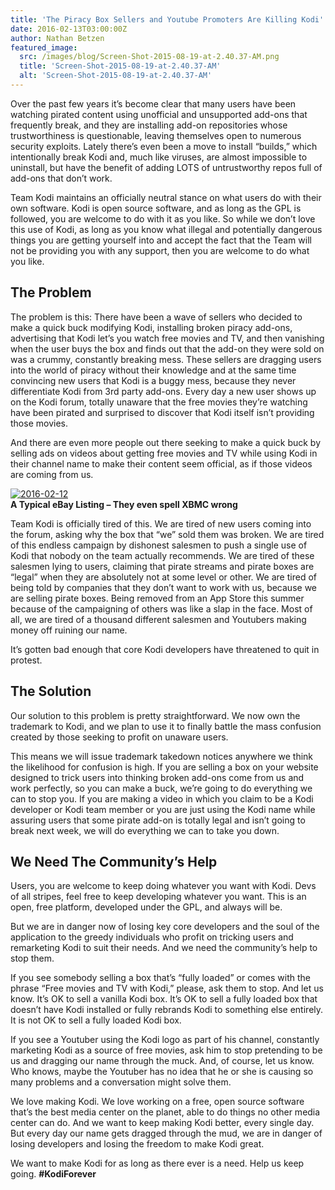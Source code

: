 ```yaml
---
title: 'The Piracy Box Sellers and Youtube Promoters Are Killing Kodi'
date: 2016-02-13T03:00:00Z
author: Nathan Betzen
featured_image:
  src: /images/blog/Screen-Shot-2015-08-19-at-2.40.37-AM.png
  title: 'Screen-Shot-2015-08-19-at-2.40.37-AM'
  alt: 'Screen-Shot-2015-08-19-at-2.40.37-AM'
---
```

Over the past few years it’s become clear that many users have been watching pirated content using unofficial and unsupported add-ons that frequently break, and they are installing add-on repositories whose trustworthiness is questionable, leaving themselves open to numerous security exploits. Lately there’s even been a move to install “builds,” which intentionally break Kodi and, much like viruses, are almost impossible to uninstall, but have the benefit of adding LOTS of untrustworthy repos full of add-ons that don’t work.

 Team Kodi maintains an officially neutral stance on what users do with their own software. Kodi is open source software, and as long as the GPL is followed, you are welcome to do with it as you like. So while we don’t love this use of Kodi, as long as you know what illegal and potentially dangerous things you are getting yourself into and accept the fact that the Team will not be providing you with any support, then you are welcome to do what you like.

 The Problem
-----------

 The problem is this: There have been a wave of sellers who decided to make a quick buck modifying Kodi, installing broken piracy add-ons, advertising that Kodi let’s you watch free movies and TV, and then vanishing when the user buys the box and finds out that the add-on they were sold on was a crummy, constantly breaking mess. These sellers are dragging users into the world of piracy without their knowledge and at the same time convincing new users that Kodi is a buggy mess, because they never differentiate Kodi from 3rd party add-ons. Every day a new user shows up on the Kodi forum, totally unaware that the free movies they’re watching have been pirated and surprised to discover that Kodi itself isn’t providing those movies.

 And there are even more people out there seeking to make a quick buck by selling ads on videos about getting free movies and TV while using Kodi in their channel name to make their content seem official, as if those videos are coming from us.

 [![2016-02-12](/sites/default/files/uploads/2016-02-12-800x85.png)](/sites/default/files/uploads/2016-02-12.png)  
 **A Typical eBay Listing – They even spell XBMC wrong**

  Team Kodi is officially tired of this. We are tired of new users coming into the forum, asking why the box that “we” sold them was broken. We are tired of this endless campaign by dishonest salesmen to push a single use of Kodi that nobody on the team actually recommends. We are tired of these salesmen lying to users, claiming that pirate streams and pirate boxes are “legal” when they are absolutely not at some level or other. We are tired of being told by companies that they don’t want to work with us, because we are selling pirate boxes. Being removed from an App Store this summer because of the campaigning of others was like a slap in the face. Most of all, we are tired of a thousand different salesmen and Youtubers making money off ruining our name.

 It’s gotten bad enough that core Kodi developers have threatened to quit in protest.

 The Solution
------------

 Our solution to this problem is pretty straightforward. We now own the trademark to Kodi, and we plan to use it to finally battle the mass confusion created by those seeking to profit on unaware users.

 This means we will issue trademark takedown notices anywhere we think the likelihood for confusion is high. If you are selling a box on your website designed to trick users into thinking broken add-ons come from us and work perfectly, so you can make a buck, we’re going to do everything we can to stop you. If you are making a video in which you claim to be a Kodi developer or Kodi team member or you are just using the Kodi name while assuring users that some pirate add-on is totally legal and isn’t going to break next week, we will do everything we can to take you down.

 We Need The Community’s Help
----------------------------

 Users, you are welcome to keep doing whatever you want with Kodi. Devs of all stripes, feel free to keep developing whatever you want. This is an open, free platform, developed under the GPL, and always will be.

 But we are in danger now of losing key core developers and the soul of the application to the greedy individuals who profit on tricking users and remarketing Kodi to suit their needs. And we need the community’s help to stop them.

 If you see somebody selling a box that’s “fully loaded” or comes with the phrase “Free movies and TV with Kodi,” please, ask them to stop. And let us know. It’s OK to sell a vanilla Kodi box. It’s OK to sell a fully loaded box that doesn’t have Kodi installed or fully rebrands Kodi to something else entirely. It is not OK to sell a fully loaded Kodi box.

 If you see a Youtuber using the Kodi logo as part of his channel, constantly marketing Kodi as a source of free movies, ask him to stop pretending to be us and dragging our name through the muck. And, of course, let us know. Who knows, maybe the Youtuber has no idea that he or she is causing so many problems and a conversation might solve them.

 We love making Kodi. We love working on a free, open source software that’s the best media center on the planet, able to do things no other media center can do. And we want to keep making Kodi better, every single day. But every day our name gets dragged through the mud, we are in danger of losing developers and losing the freedom to make Kodi great.

 We want to make Kodi for as long as there ever is a need. Help us keep going. **#KodiForever**

 
